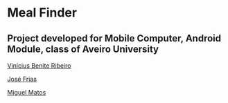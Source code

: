 # Meal Finder

## Project developed for Mobile Computer, Android Module, class of Aveiro University

[Vinícius Benite Ribeiro](https://github.com/viniciusbenite)

[José Frias](https://github.com/joselfrias)

[Miguel Matos](https://github.com/miguelmatos-ua)
